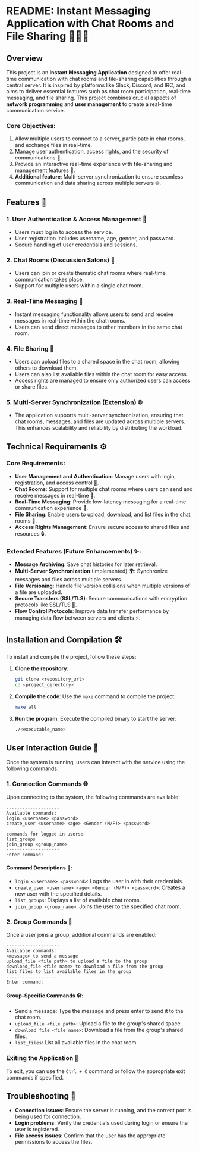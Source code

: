# README: Instant Messaging Application with Chat Rooms and File Sharing 🚀💬📁

## Overview
This project is an **Instant Messaging Application** designed to offer real-time communication with chat rooms and file-sharing capabilities through a central server. It is inspired by platforms like Slack, Discord, and IRC, and aims to deliver essential features such as chat room participation, real-time messaging, and file sharing. This project combines crucial aspects of **network programming** and **user management** to create a real-time communication service. 

### Core Objectives:
1. Allow multiple users to connect to a server, participate in chat rooms, and exchange files in real-time.
2. Manage user authentication, access rights, and the security of communications 🔐.
3. Provide an interactive real-time experience with file-sharing and management features 📂.
4. **Additional feature**: Multi-server synchronization to ensure seamless communication and data sharing across multiple servers 🌐.

## Features 🎯
### 1. **User Authentication & Access Management** 🔐
   - Users must log in to access the service.
   - User registration includes username, age, gender, and password.
   - Secure handling of user credentials and sessions.

### 2. **Chat Rooms (Discussion Salons)** 💬
   - Users can join or create thematic chat rooms where real-time communication takes place.
   - Support for multiple users within a single chat room.

### 3. **Real-Time Messaging** 📨
   - Instant messaging functionality allows users to send and receive messages in real-time within the chat rooms.
   - Users can send direct messages to other members in the same chat room.

### 4. **File Sharing** 📁
   - Users can upload files to a shared space in the chat room, allowing others to download them.
   - Users can also list available files within the chat room for easy access.
   - Access rights are managed to ensure only authorized users can access or share files.

### 5. **Multi-Server Synchronization (Extension)** 🌐
   - The application supports multi-server synchronization, ensuring that chat rooms, messages, and files are updated across multiple servers. This enhances scalability and reliability by distributing the workload.

## Technical Requirements ⚙️

### Core Requirements:
- **User Management and Authentication**: Manage users with login, registration, and access control 🔑.
- **Chat Rooms**: Support for multiple chat rooms where users can send and receive messages in real-time 💬.
- **Real-Time Messaging**: Provide low-latency messaging for a real-time communication experience 🚀.
- **File Sharing**: Enable users to upload, download, and list files in the chat rooms 📂.
- **Access Rights Management**: Ensure secure access to shared files and resources 🔒.

### Extended Features (Future Enhancements) ✨:
- **Message Archiving**: Save chat histories for later retrieval.
- **Multi-Server Synchronization** (Implemented) 🌍: Synchronize messages and files across multiple servers.
- **File Versioning**: Handle file version collisions when multiple versions of a file are uploaded.
- **Secure Transfers (SSL/TLS)**: Secure communications with encryption protocols like SSL/TLS 🔐.
- **Flow Control Protocols**: Improve data transfer performance by managing data flow between servers and clients ⚡.

## Installation and Compilation 🛠️

To install and compile the project, follow these steps:

1. **Clone the repository**:
   ```bash
   git clone <repository_url>
   cd <project_directory>
   ```

2. **Compile the code**:
   Use the `make` command to compile the project:
   ```bash
   make all
   ```

3. **Run the program**:
   Execute the compiled binary to start the server:
   ```bash
   ./<executable_name>
   ```

## User Interaction Guide 📝

Once the system is running, users can interact with the service using the following commands.

### 1. Connection Commands 🌐
Upon connecting to the system, the following commands are available:

```text
--------------------
Available commands:
login <username> <password>
create_user <username> <age> <Gender (M/F)> <password>

commands for logged-in users:
list_groups
join_group <group_name>
--------------------
Enter command:
```

#### Command Descriptions 📖:
- `login <username> <password>`: Logs the user in with their credentials.
- `create_user <username> <age> <Gender (M/F)> <password>`: Creates a new user with the specified details.
- `list_groups`: Displays a list of available chat rooms.
- `join_group <group_name>`: Joins the user to the specified chat room.

### 2. Group Commands 👥
Once a user joins a group, additional commands are enabled:

```text
--------------------
Available commands:
<message> to send a message
upload_file <file path> to upload a file to the group
download_file <file name> to download a file from the group
list_files to list available files in the group
--------------------
Enter command:
```

#### Group-Specific Commands 🛠️:
- Send a message: Type the message and press enter to send it to the chat room.
- `upload_file <file path>`: Upload a file to the group's shared space.
- `download_file <file name>`: Download a file from the group's shared files.
- `list_files`: List all available files in the chat room.

### Exiting the Application 🛑
To exit, you can use the `Ctrl + C` command or follow the appropriate exit commands if specified.

## Troubleshooting 🐛

- **Connection issues**: Ensure the server is running, and the correct port is being used for connection.
- **Login problems**: Verify the credentials used during login or ensure the user is registered.
- **File access issues**: Confirm that the user has the appropriate permissions to access the files.

